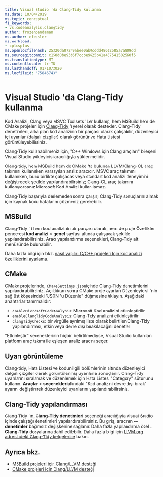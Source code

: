 ```yaml
---
title: Visual Studio 'da Clang-Tidy kullanma
ms.date: 10/04/2019
ms.topic: conceptual
f1_keywords:
- vs.codeanalysis.clangtidy
author: frozenpandaman
ms.author: efessler
ms.workload:
- cplusplus
ms.openlocfilehash: 25320da07249abee0ab0cddd48662585a7a809dd
ms.sourcegitcommit: c150d0be93b6f7ccbe9625b41a437541502560f5
ms.translationtype: MT
ms.contentlocale: tr-TR
ms.lasthandoff: 01/10/2020
ms.locfileid: "75846743"
---
```

# <a name="using-clang-tidy-in-visual-studio"></a>Visual Studio 'da Clang-Tidy kullanma

Kod Analizi, Clang veya MSVC Toolsets 'Ler kullanıp, hem MSBuild hem de CMake projeleri için [Clang-Tidy](https://clang.llvm.org/extra/clang-tidy/) 'ı yerel olarak destekler. Clang-Tidy denetimleri, arka plan kod analizinin bir parçası olarak çalışabilir, düzenleyici içi uyarılar (dalgalı çizgiler) olarak görünür ve Hata Listesi görüntüleyebilirsiniz.

Clang-Tidy kullanabilmeniz için, "C++ Windows için Clang araçları" bileşeni Visual Studio yükleyicisi aracılığıyla yüklenmelidir.

Clang-tidy, hem MSBuild hem de CMake 'te bulunan LLVM/Clang-CL araç takımını kullanırken varsayılan analiz aracıdır. MSVC araç takımını kullanırken, bunu birlikte çalışacak veya standart kod analizi deneyimini değiştirecek şekilde yapılandırabilirsiniz; Clang-CL araç takımını kullanıyorsanız Microsoft Kod Analizi kullanılamaz.

Clang-Tidy başarıyla derlemeden sonra çalışır; Clang-Tidy sonuçlarını almak için kaynak kodu hatalarını çözmeniz gerekebilir.


## <a name="msbuild"></a>MSBuild

Clang-Tidy ' i hem kod analizinin bir parçası olarak, hem de proje Özellikler penceresi **kod analizi** > **genel** sayfası altında çalışacak şekilde yapılandırabilirsiniz. Aracı yapılandırma seçenekleri, Clang-Tıdy alt menüsünde bulunabilir.

Daha fazla bilgi için bkz. [nasıl yapılır: C/C++ projeleri Için kod analizi özelliklerini ayarlama](../code-quality/how-to-set-code-analysis-properties-for-c-cpp-projects.md).

## <a name="cmake"></a>CMake

CMake projelerinde, `CMakeSettings.json`içinde Clang-Tidy denetimlerini yapılandırabilirsiniz. Açıldıktan sonra CMake proje ayarları Düzenleyicisi 'nin sağ üst köşesindeki "JSON 'u Düzenle" düğmesine tıklayın. Aşağıdaki anahtarlar tanınmalıdır:

- `enableMicrosoftCodeAnalysis`: Microsoft Kod analizini etkinleştirilir
- `enableClangTidyCodeAnalysis`: Clang-Tıdy analizini etkinleştirilir
- `clangTidyChecks`: bir virgülle ayrılmış liste olarak belirtilen Clang-Tidy yapılandırması, etkin veya devre dışı bırakılacağını denetler

"Etkinleştir" seçeneklerinin hiçbiri belirtilmediyse, Visual Studio kullanılan platform araç takımı ile eşleşen analiz aracını seçer.

## <a name="warning-display"></a>Uyarı görüntüleme

Clang-tidy, Hata Listesi ve kodun ilgili bölümlerinin altında düzenleyici dalgalı çizgiler olarak görüntülenmiş uyarılarla sonuçlanır. Clang-Tıdy uyarılarını sıralamak ve düzenlemek için Hata Listesi "Category" sütununu kullanın. **Araçlar** > **seçenekleri**altındaki "Kod analizini devre dışı bırak" ayarını değiştirerek düzenleyici uyarılarını yapılandırabilirsiniz.

## <a name="clang-tidy-configuration"></a>Clang-Tidy yapılandırması

Clang-Tidy 'ın, **Clang-Tidy denetimleri** seçeneği aracılığıyla Visual Studio içinde çalıştığı denetimleri yapılandırabilirsiniz. Bu giriş, aracının **--denetimler** bağımsız değişkenine sağlanır. Daha fazla yapılandırma özel **. Clang-Tidy** dosyalarına dahil edilebilir. Daha fazla bilgi için [LLVM.org adresindeki Clang-Tidy belgelerine](https://clang.llvm.org/extra/clang-tidy/) bakın.

## <a name="see-also"></a>Ayrıca bkz.

- [MSBuild projeleri için Clang/LLVM desteği](https://devblogs.microsoft.com/cppblog/clang-llvm-support-for-msbuild-projects/)
- [CMake projeleri için Clang/LLVM desteği](https://devblogs.microsoft.com/cppblog/visual-studio-cmake-support-clang-llvm-cmake-3-14-vcpkg-and-performance-improvements/)
